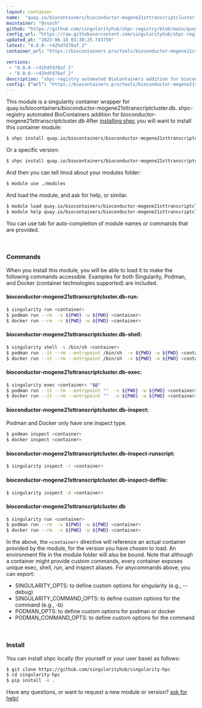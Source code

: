 ```yaml
---
layout: container
name:  "quay.io/biocontainers/bioconductor-mogene21sttranscriptcluster.db"
maintainer: "@vsoch"
github: "https://github.com/singularityhub/shpc-registry/blob/main/quay.io/biocontainers/bioconductor-mogene21sttranscriptcluster.db/container.yaml"
config_url: "https://raw.githubusercontent.com/singularityhub/shpc-registry/main/quay.io/biocontainers/bioconductor-mogene21sttranscriptcluster.db/container.yaml"
updated_at: "2023-06-18 03:30:25.743750"
latest: "8.8.0--r42hdfd78af_2"
container_url: "https://biocontainers.pro/tools/bioconductor-mogene21sttranscriptcluster.db"

versions:
 - "8.8.0--r41hdfd78af_1"
 - "8.8.0--r42hdfd78af_2"
description: "shpc-registry automated BioContainers addition for bioconductor-mogene21sttranscriptcluster.db"
config: {"url": "https://biocontainers.pro/tools/bioconductor-mogene21sttranscriptcluster.db", "maintainer": "@vsoch", "description": "shpc-registry automated BioContainers addition for bioconductor-mogene21sttranscriptcluster.db", "latest": {"8.8.0--r42hdfd78af_2": "sha256:9c899e1dddb608819cc1006b3b7baad503fb3467721df414c334ed13ee879f62"}, "tags": {"8.8.0--r41hdfd78af_1": "sha256:2a0d1e0e09a6cae0b2e973a061202a7404503b37b287bd7f6fb587641a132555", "8.8.0--r42hdfd78af_2": "sha256:9c899e1dddb608819cc1006b3b7baad503fb3467721df414c334ed13ee879f62"}, "docker": "quay.io/biocontainers/bioconductor-mogene21sttranscriptcluster.db"}
---
```


This module is a singularity container wrapper for quay.io/biocontainers/bioconductor-mogene21sttranscriptcluster.db.
shpc-registry automated BioContainers addition for bioconductor-mogene21sttranscriptcluster.db
After [installing shpc](#install) you will want to install this container module:


```bash
$ shpc install quay.io/biocontainers/bioconductor-mogene21sttranscriptcluster.db
```

Or a specific version:

```bash
$ shpc install quay.io/biocontainers/bioconductor-mogene21sttranscriptcluster.db:8.8.0--r42hdfd78af_2
```

And then you can tell lmod about your modules folder:

```bash
$ module use ./modules
```

And load the module, and ask for help, or similar.

```bash
$ module load quay.io/biocontainers/bioconductor-mogene21sttranscriptcluster.db/8.8.0--r42hdfd78af_2
$ module help quay.io/biocontainers/bioconductor-mogene21sttranscriptcluster.db/8.8.0--r42hdfd78af_2
```

You can use tab for auto-completion of module names or commands that are provided.

<br>

### Commands

When you install this module, you will be able to load it to make the following commands accessible.
Examples for both Singularity, Podman, and Docker (container technologies supported) are included.

#### bioconductor-mogene21sttranscriptcluster.db-run:

```bash
$ singularity run <container>
$ podman run --rm  -v ${PWD} -w ${PWD} <container>
$ docker run --rm  -v ${PWD} -w ${PWD} <container>
```

#### bioconductor-mogene21sttranscriptcluster.db-shell:

```bash
$ singularity shell -s /bin/sh <container>
$ podman run --it --rm --entrypoint /bin/sh  -v ${PWD} -w ${PWD} <container>
$ docker run --it --rm --entrypoint /bin/sh  -v ${PWD} -w ${PWD} <container>
```

#### bioconductor-mogene21sttranscriptcluster.db-exec:

```bash
$ singularity exec <container> "$@"
$ podman run --it --rm --entrypoint ""  -v ${PWD} -w ${PWD} <container> "$@"
$ docker run --it --rm --entrypoint ""  -v ${PWD} -w ${PWD} <container> "$@"
```

#### bioconductor-mogene21sttranscriptcluster.db-inspect:

Podman and Docker only have one inspect type.

```bash
$ podman inspect <container>
$ docker inspect <container>
```

#### bioconductor-mogene21sttranscriptcluster.db-inspect-runscript:

```bash
$ singularity inspect -r <container>
```

#### bioconductor-mogene21sttranscriptcluster.db-inspect-deffile:

```bash
$ singularity inspect -d <container>
```



#### bioconductor-mogene21sttranscriptcluster.db

```bash
$ singularity run <container>
$ podman run --rm  -v ${PWD} -w ${PWD} <container>
$ docker run --rm  -v ${PWD} -w ${PWD} <container>
```


In the above, the `<container>` directive will reference an actual container provided
by the module, for the version you have chosen to load. An environment file in the
module folder will also be bound. Note that although a container
might provide custom commands, every container exposes unique exec, shell, run, and
inspect aliases. For anycommands above, you can export:

 - SINGULARITY_OPTS: to define custom options for singularity (e.g., --debug)
 - SINGULARITY_COMMAND_OPTS: to define custom options for the command (e.g., -b)
 - PODMAN_OPTS: to define custom options for podman or docker
 - PODMAN_COMMAND_OPTS: to define custom options for the command

<br>

### Install

You can install shpc locally (for yourself or your user base) as follows:

```bash
$ git clone https://github.com/singularityhub/singularity-hpc
$ cd singularity-hpc
$ pip install -e .
```

Have any questions, or want to request a new module or version? [ask for help!](https://github.com/singularityhub/singularity-hpc/issues)